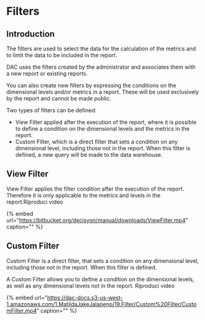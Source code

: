 # Filters

## Introduction

The filters are used to select the data for the calculation of the metrics and to limit the data to be included in the report.

DAC uses the filters created by the administrator and associates them with a new report or existing reports.

You can also create new filters by expressing the conditions on the dimensional levels and/or metrics in a report. These will be used exclusively by the report and cannot be made public.

Two types of filters can be defined:

* View Filter applied after the execution of the report, where it is possible to define a condition on the dimensional levels and the metrics in the report.
* Custom Filter, which is a direct filter that sets a condition on any dimensional level, including those not in the report. When this filter is defined, a new query will be made to the data warehouse.

## View Filter

View Filter applies the filter condition after the execution of the report. Therefore it is only applicable to the metrics and levels in the report.Riproduci video

{% embed url="https://bitbucket.org/decisyon/manual/downloads/ViewFilter.mp4" caption="" %}

## Custom Filter

Custom Filter is a direct filter, that sets a condition on any dimensional level, including those not in the report. When this filter is defined.

A Custom Filter allows you to define a condition on the dimensional levels, as well as any dimensional levels not in the report. Riproduci video

{% embed url="https://dac-docs.s3-us-west-1.amazonaws.com/1.MatildaJakeJalapeno/19.Filter/Custom%20Filter/CustomFilter.mp4" caption="" %}

